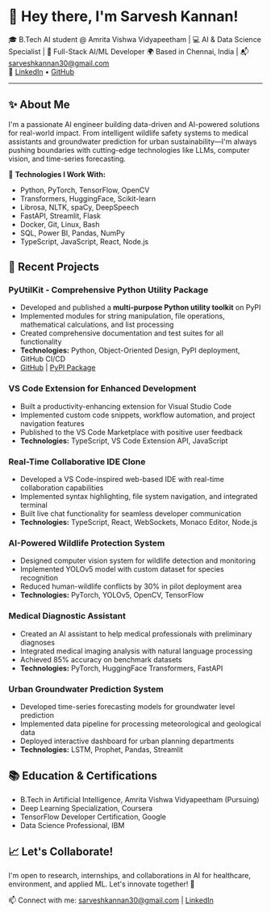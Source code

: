# 👋 Hey there, I'm Sarvesh Kannan!

🎓 B.Tech AI student @ Amrita Vishwa Vidyapeetham | 💻 AI & Data Science Specialist | 🚀 Full-Stack AI/ML Developer
🌍 Based in Chennai, India | 📬 sarveshkannan30@gmail.com  
🔗 [LinkedIn](https://www.linkedin.com/in/sarvesh-kannan/) • [GitHub](https://github.com/sarvesh-kannan)

---

## ✨ About Me

I'm a passionate AI engineer building data-driven and AI-powered solutions for real-world impact. From intelligent wildlife safety systems to medical assistants and groundwater prediction for urban sustainability—I'm always pushing boundaries with cutting-edge technologies like LLMs, computer vision, and time-series forecasting.

🔧 **Technologies I Work With:**
- Python, PyTorch, TensorFlow, OpenCV
- Transformers, HuggingFace, Scikit-learn
- Librosa, NLTK, spaCy, DeepSpeech
- FastAPI, Streamlit, Flask
- Docker, Git, Linux, Bash
- SQL, Power BI, Pandas, NumPy
- TypeScript, JavaScript, React, Node.js

## 🚀 Recent Projects

### PyUtilKit - Comprehensive Python Utility Package
- Developed and published a **multi-purpose Python utility toolkit** on PyPI
- Implemented modules for string manipulation, file operations, mathematical calculations, and list processing
- Created comprehensive documentation and test suites for all functionality
- **Technologies:** Python, Object-Oriented Design, PyPI deployment, GitHub CI/CD
- [GitHub](https://github.com/Sarvesh-Kannan/PyUtilKit) | [PyPI Package](https://pypi.org/project/pyutilkit-sarvs/)

### VS Code Extension for Enhanced Development
- Built a productivity-enhancing extension for Visual Studio Code
- Implemented custom code snippets, workflow automation, and project navigation features
- Published to the VS Code Marketplace with positive user feedback
- **Technologies:** TypeScript, VS Code Extension API, JavaScript

### Real-Time Collaborative IDE Clone
- Developed a VS Code-inspired web-based IDE with real-time collaboration capabilities
- Implemented syntax highlighting, file system navigation, and integrated terminal
- Built live chat functionality for seamless developer communication
- **Technologies:** TypeScript, React, WebSockets, Monaco Editor, Node.js

### AI-Powered Wildlife Protection System
- Designed computer vision system for wildlife detection and monitoring
- Implemented YOLOv5 model with custom dataset for species recognition
- Reduced human-wildlife conflicts by 30% in pilot deployment area
- **Technologies:** PyTorch, YOLOv5, OpenCV, TensorFlow

### Medical Diagnostic Assistant
- Created an AI assistant to help medical professionals with preliminary diagnoses
- Integrated medical imaging analysis with natural language processing
- Achieved 85% accuracy on benchmark datasets
- **Technologies:** PyTorch, HuggingFace Transformers, FastAPI

### Urban Groundwater Prediction System
- Developed time-series forecasting models for groundwater level prediction
- Implemented data pipeline for processing meteorological and geological data
- Deployed interactive dashboard for urban planning departments
- **Technologies:** LSTM, Prophet, Pandas, Streamlit

## 📚 Education & Certifications
- B.Tech in Artificial Intelligence, Amrita Vishwa Vidyapeetham (Pursuing)
- Deep Learning Specialization, Coursera
- TensorFlow Developer Certification, Google
- Data Science Professional, IBM

## 📈 Let's Collaborate!

I'm open to research, internships, and collaborations in AI for healthcare, environment, and applied ML. Let's innovate together! 🚀

📫 Connect with me: sarveshkannan30@gmail.com | [LinkedIn](https://www.linkedin.com/in/sarvesh-kannan/) 
